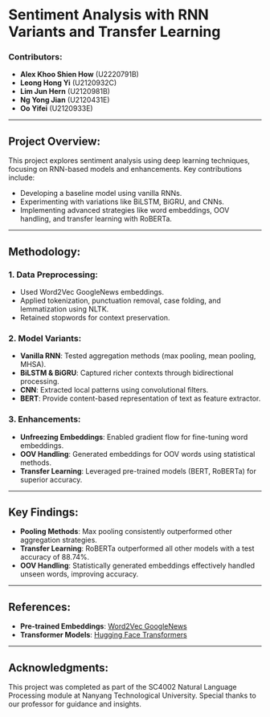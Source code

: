 # Sentiment Analysis with RNN Variants and Transfer Learning

### Contributors:
- **Alex Khoo Shien How** (U2220791B)
- **Leong Hong Yi** (U2120932C)
- **Lim Jun Hern** (U2120981B)
- **Ng Yong Jian** (U2120431E)
- **Oo Yifei** (U2120933E)

---

## Project Overview:
This project explores sentiment analysis using deep learning techniques, focusing on RNN-based models and enhancements. Key contributions include:
- Developing a baseline model using vanilla RNNs.
- Experimenting with variations like BiLSTM, BiGRU, and CNNs.
- Implementing advanced strategies like word embeddings, OOV handling, and transfer learning with RoBERTa.

---

## Methodology:
### 1. **Data Preprocessing**:
- Used Word2Vec GoogleNews embeddings.
- Applied tokenization, punctuation removal, case folding, and lemmatization using NLTK.
- Retained stopwords for context preservation.

### 2. **Model Variants**:
- **Vanilla RNN**: Tested aggregation methods (max pooling, mean pooling, MHSA).
- **BiLSTM & BiGRU**: Captured richer contexts through bidirectional processing.
- **CNN**: Extracted local patterns using convolutional filters.
- **BERT**: Provide content-based representation of text as feature extractor.

### 3. **Enhancements**:
- **Unfreezing Embeddings**: Enabled gradient flow for fine-tuning word embeddings.
- **OOV Handling**: Generated embeddings for OOV words using statistical methods.
- **Transfer Learning**: Leveraged pre-trained models (BERT, RoBERTa) for superior accuracy.

---

##  Key Findings:
- **Pooling Methods**: Max pooling consistently outperformed other aggregation strategies.
- **Transfer Learning**: RoBERTa outperformed all other models with a test accuracy of 88.74%.
- **OOV Handling**: Statistically generated embeddings effectively handled unseen words, improving accuracy.

---


## References:
- **Pre-trained Embeddings**: [Word2Vec GoogleNews](https://code.google.com/archive/p/word2vec/)
- **Transformer Models**: [Hugging Face Transformers](https://huggingface.co/)

---

## Acknowledgments:
This project was completed as part of the SC4002 Natural Language Processing module at Nanyang Technological University. Special thanks to our professor for guidance and insights.
